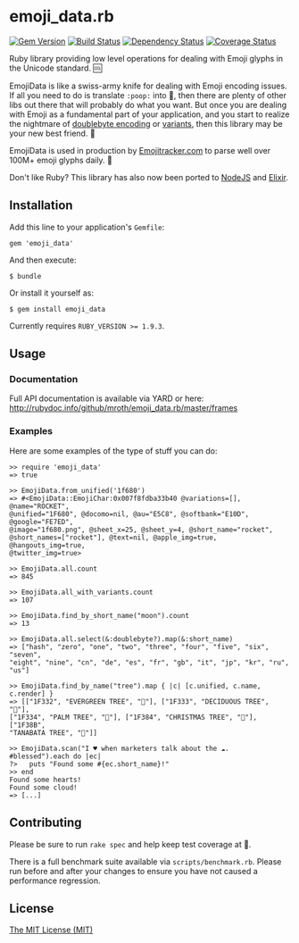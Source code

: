 # emoji_data.rb

[![Gem Version](http://img.shields.io/gem/v/emoji_data.svg?style=flat)](https://rubygems.org/gems/emoji_data)
[![Build Status](http://img.shields.io/travis/mroth/emoji_data.rb.svg?style=flat)](https://travis-ci.org/mroth/emoji_data.rb)
[![Dependency Status](http://img.shields.io/gemnasium/mroth/emoji_data.rb.svg?style=flat)](https://gemnasium.com/mroth/emoji_data.rb)
[![Coverage Status](http://img.shields.io/coveralls/mroth/emoji_data.rb.svg?style=flat)](https://coveralls.io/r/mroth/emoji_data.rb)

Ruby library providing low level operations for dealing with Emoji
glyphs in the Unicode standard. :cool:

EmojiData is like a swiss-army knife for dealing with Emoji encoding issues. If
all you need to do is translate `:poop:` into :poop:, then there are plenty of
other libs out there that will probably do what you want.  But once you are
dealing with Emoji as a fundamental part of your application, and you start to
realize the nightmare of [doublebyte encoding][doublebyte] or
[variants][variant], then this library may be your new best friend.
:raised_hands:

EmojiData is used in production by [Emojitracker.com][emojitracker] to parse
well over 100M+ emoji glyphs daily. :dizzy:

Don't like Ruby? This library has also now been ported to [NodeJS][node] and
[Elixir][ex].

[doublebyte]: http://qr.ae/UBjMp
[variant]: http://www.unicode.org/L2/L2011/11438-emoji-var.pdf
[emojitracker]: http://www.emojitracker.com
[node]: https://github.com/mroth/emoji-data-js
[ex]: https://github.com/mroth/exmoji

## Installation

Add this line to your application's `Gemfile`:

    gem 'emoji_data'

And then execute:

    $ bundle

Or install it yourself as:

    $ gem install emoji_data

Currently requires `RUBY_VERSION >= 1.9.3`.

## Usage

### Documentation
Full API documentation is available via YARD or here:
http://rubydoc.info/github/mroth/emoji_data.rb/master/frames

### Examples
Here are some examples of the type of stuff you can do:

```irb
>> require 'emoji_data'
=> true

>> EmojiData.from_unified('1f680')
=> #<EmojiData::EmojiChar:0x007f8fdba33b40 @variations=[], @name="ROCKET",
@unified="1F680", @docomo=nil, @au="E5C8", @softbank="E10D", @google="FE7ED",
@image="1f680.png", @sheet_x=25, @sheet_y=4, @short_name="rocket",
@short_names=["rocket"], @text=nil, @apple_img=true, @hangouts_img=true,
@twitter_img=true>

>> EmojiData.all.count
=> 845

>> EmojiData.all_with_variants.count
=> 107

>> EmojiData.find_by_short_name("moon").count
=> 13

>> EmojiData.all.select(&:doublebyte?).map(&:short_name)
=> ["hash", "zero", "one", "two", "three", "four", "five", "six", "seven",
"eight", "nine", "cn", "de", "es", "fr", "gb", "it", "jp", "kr", "ru", "us"]

>> EmojiData.find_by_name("tree").map { |c| [c.unified, c.name, c.render] }
=> [["1F332", "EVERGREEN TREE", "🌲"], ["1F333", "DECIDUOUS TREE", "🌳"],
["1F334", "PALM TREE", "🌴"], ["1F384", "CHRISTMAS TREE", "🎄"], ["1F38B",
"TANABATA TREE", "🎋"]]

>> EmojiData.scan("I ♥ when marketers talk about the ☁. #blessed").each do |ec|
?>   puts "Found some #{ec.short_name}!"
>> end
Found some hearts!
Found some cloud!
=> [...]
```

## Contributing

Please be sure to run `rake spec` and help keep test coverage at :100:.

There is a full benchmark suite available via `scripts/benchmark.rb`.  Please
run before and after your changes to ensure you have not caused a performance
regression.

## License

[The MIT License (MIT)](LICENSE)
